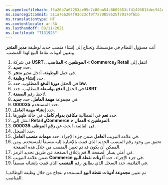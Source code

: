 ```yaml
---
ms.openlocfilehash: f5a26a7a67253ae95d7c80ba54c8609353cf41493813dec941ec5b87294d99ff
ms.sourcegitcommit: 511a76b204f93d23cf9f7a70059525f79170f6bb
ms.translationtype: HT
ms.contentlocale: ar-SA
ms.lasthandoff: 08/11/2021
ms.locfileid: "7131923"
---
```

أنت مسؤول النظام في مؤسستك وتحتاج إلى إنشاء منصب جديد لوظيفة **مدير المتجر‬‏‫** وتعيين أذونات نقاط البيع لهذا المنصب. 

1. في شركة **USRT**، انتقل إلى **‬‏‫Retail وCommerce > الموظفين > المناصب**.
2. حدد **جديد‎**.
3. في حقل **الوظيفة**، أدخِل **مدير متجر**.
4. حدد **إنشاء وظيفة**.
5. في الحقل **دورة الدفع** المطلوب، حدد **bw**.
6. في الحقل **الدفع بواسطة** المطلوب، حدد **USRT**.
7. لاحظ رقم **الصفقة**.
8. في مجموعة **مهمة العامل**، حدد **جديد**.
9. حدد المستخدم **000035**.
10. حدد **إنشاء مهمة العامل**.
11. حدد **نعم** في المطالبة **مكافئ بدوام كامل**، في حالة ظهورها.
12. انتقل إلى **Retail وCommerce > الموظفين > العمال**.
13. في القائمة، ابحث عن **رقم الموظف 000035**.
14. حدد السجل. 
15. في علامة التبويب **العامل** ضمن جزء الإجراء، حدد **مهمات منصب العامل**.
16. تحقق من وجود رقم المنصب الجديد الذي قمت بالإشارة إليه مسبقاً للمستخدم. ومن الممكن أن يكون قد تم تعيين المنصب من خلال هذه الصفحة. 
17. قم بإغلاق الصفحة عن طريق تحديد الرمز **X** في أعلى يسار الصفحة. 
18. ضمن علامة التبويب **Commerce** في جزء الإجراء، حدد **أذونات نقطة البيع**.
19. في القائمة، حدد السجل الذي يطابق رقم **المنصب** الذي قمت بإنشائه مسبقاً.

تم تعيين **مجموعة أذونات نقطة البيع** للمستخدم بنجاح من خلال وظيفة الوظائف/المناصب. 

